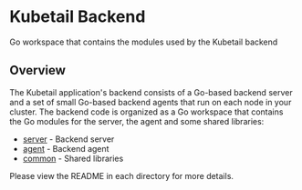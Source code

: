 # Kubetail Backend

Go workspace that contains the modules used by the Kubetail backend

## Overview

The Kubetail application's backend consists of a Go-based backend server and a set of small Go-based backend agents that run on each node in your cluster. The backend code is organized as a Go workspace that contains the Go modules for the server, the agent and some shared libraries:

* [server](server) - Backend server
* [agent](agent) - Backend agent
* [common](common) - Shared libraries

Please view the README in each directory for more details.
